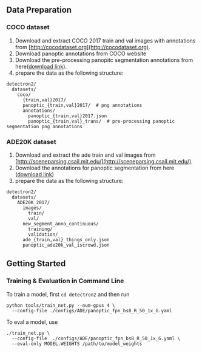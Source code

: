 ## Data Preparation

### COCO dataset
1. Download and extract COCO 2017 train and val images with annotations from [http://cocodataset.org](http://cocodataset.org).
2. Download panoptic annotations from COCO website
3. Download the pre-processing panopitc segmentation annotations from here([download link]()).
4. prepare the data as the following structure:

```
detectron2/
  datasets/
    coco/
      {train,val}2017/
      panoptic_{train,val}2017/  # png annotations
      annotations/
        panoptic_{train,val}2017.json
        panoptic_{train,val}_trans/  # pre-processing panoptic segmentation png annotations
```

### ADE20K dataset
1. Download and extract the ade train and val images from [http://sceneparsing.csail.mit.edu/](http://sceneparsing.csail.mit.edu/).
2. Download the annotations for panoptic segmentation from here ([download link]())
3. prepare the data as the following structure:
```
detectron2/
  datasets/
    ADE20K_2017/
      images/
        train/
        val/
      new_segment_anno_continuous/
        training/
        validation/
      ade_{train,val}_things_only.json
      panoptic_ade20k_val_iscrowd.json
```

## Getting Started

### Training & Evaluation in Command Line

To train a model, first ```cd detectron2``` and then 
run 
```
python tools/train_net.py --num-gpus 4 \
  --config-file ./configs/ADE/panoptic_fpn_bs8_R_50_1x_G.yaml
```

To eval a model, use
```
./train_net.py \
  --config-file  ./configs/ADE/panoptic_fpn_bs8_R_50_1x_G.yaml \
  --eval-only MODEL.WEIGHTS /path/to/model_weights
```
